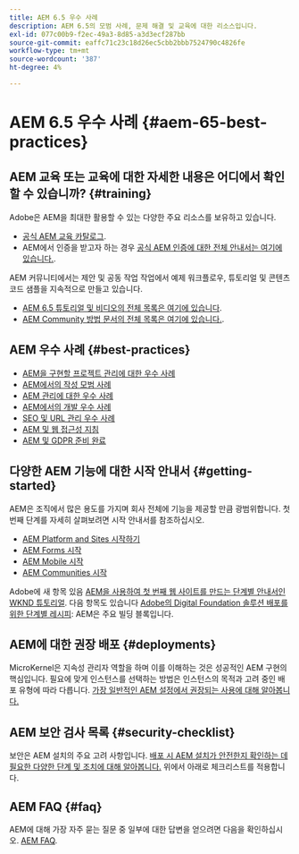 ```yaml
---
title: AEM 6.5 우수 사례
description: AEM 6.5의 모범 사례, 문제 해결 및 교육에 대한 리소스입니다.
exl-id: 077c00b9-f2ec-49a3-8d85-a3d3ecf287bb
source-git-commit: eaffc71c23c18d26ec5cbb2bbb7524790c4826fe
workflow-type: tm+mt
source-wordcount: '387'
ht-degree: 4%

---
```


# AEM 6.5 우수 사례 {#aem-65-best-practices}

## AEM 교육 또는 교육에 대한 자세한 내용은 어디에서 확인할 수 있습니까? {#training}

Adobe은 AEM을 최대한 활용할 수 있는 다양한 주요 리소스를 보유하고 있습니다.

* [공식 AEM 교육 카탈로그](https://training.adobe.com/training/current-courses.html#solution=adobeExperienceManager&amp;p=1).
* AEM에서 인증을 받고자 하는 경우 [공식 AEM 인증에 대한 전체 안내서는 여기에 있습니다.](https://training.adobe.com/certification/exams.html#p=1&amp;solution=adobeExperienceManager).

AEM 커뮤니티에서는 제안 및 공동 작업 작업에서 예제 워크플로우, 튜토리얼 및 콘텐츠 코드 샘플을 지속적으로 만들고 있습니다.

* [AEM 6.5 튜토리얼 및 비디오의 전체 목록은 여기에 있습니다](https://experienceleague.adobe.com/docs/experience-manager-tutorials.html).
* [AEM Community 방법 문서의 전체 목록은 여기에 있습니다.](https://experienceleaguecommunities.adobe.com/t5/adobe-experience-manager/ct-p/adobe-experience-manager-community).

## AEM 우수 사례 {#best-practices}

* [AEM을 구현할 프로젝트 관리에 대한 우수 사례](/help/managing/best-practices.md)
* [AEM에서의 작성 모범 사례](/help/sites-authoring/best-practices.md)
* [AEM 관리에 대한 우수 사례](/help/sites-administering/administer-best-practices.md)
* [AEM에서의 개발 우수 사례](/help/sites-developing/best-practices.md)
* [SEO 및 URL 관리 우수 사례](/help/managing/seo-and-url-management.md)
* [AEM 및 웹 접근성 지침](/help/managing/web-accessibility.md)
* [AEM 및 GDPR 준비 완료](/help/managing/data-protection-and-privacy.md)

## 다양한 AEM 기능에 대한 시작 안내서 {#getting-started}

AEM은 조직에서 많은 용도를 가지며 회사 전체에 기능을 제공할 만큼 광범위합니다. 첫 번째 단계를 자세히 살펴보려면 시작 안내서를 참조하십시오.

* [AEM Platform and Sites 시작하기](/help/sites-deploying/deploy.md#getting-started)
* [AEM Forms 시작](/help/forms/using/introduction-aem-forms.md)
* [AEM Mobile 시작](/help/mobile/getting-started-aem-mobile.md)
* [AEM Communities 시작](/help/communities/getting-started.md)

Adobe에 새 항목 있음 [AEM을 사용하여 첫 번째 웹 사이트를 만드는 단계별 안내서인 WKND 튜토리얼](https://experienceleague.adobe.com/docs/experience-manager-learn/getting-started-wknd-tutorial-develop/overview.html). 다음 항목도 있습니다 [Adobe의 Digital Foundation 솔루션 배포를 위한 단계별 레시피](https://experienceleague.adobe.com/#courses): AEM은 주요 빌딩 블록입니다.

## AEM에 대한 권장 배포 {#deployments}

MicroKernel은 지속성 관리자 역할을 하며 이를 이해하는 것은 성공적인 AEM 구현의 핵심입니다. 필요에 맞게 인스턴스를 선택하는 방법은 인스턴스의 목적과 고려 중인 배포 유형에 따라 다릅니다. [가장 일반적인 AEM 설정에서 권장되는 사용에 대해 알아봅니다.](/help/sites-deploying/recommended-deploys.md)

## AEM 보안 검사 목록 {#security-checklist}

보안은 AEM 설치의 주요 고려 사항입니다. [배포 시 AEM 설치가 안전한지 확인하는 데 필요한 다양한 단계 및 조치에 대해 알아봅니다.](/help/sites-administering/security-checklist.md) 위에서 아래로 체크리스트를 적용합니다.

## AEM FAQ {#faq}

AEM에 대해 가장 자주 묻는 질문 중 일부에 대한 답변을 얻으려면 다음을 확인하십시오. [AEM FAQ](/help/sites-administering/aem-faqs.md).
